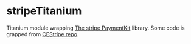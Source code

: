# stripeTitanium
Titanium module wrapping [The stripe PaymentKit](https://github.com/stripe/PaymentKit) library.
Some code is grapped from [CEStripe repo](https://github.com/coolelephant/CEStripe).
